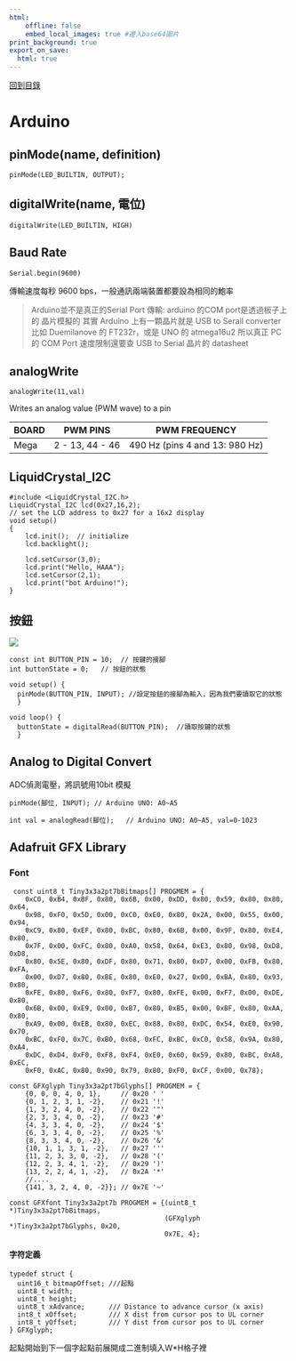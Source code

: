 ```yaml
---
html:
    offline: false
    embed_local_images: true #遷入base64圖片
print_background: true
export_on_save:
  html: true
---
```

[回到目錄](index.md)
# Arduino

## pinMode(name, definition)

    pinMode(LED_BUILTIN, OUTPUT);

## digitalWrite(name, 電位)
    
    digitalWrite(LED_BUILTIN, HIGH)

## Baud Rate
    Serial.begin(9600)
傳輸速度每秒 9600 bps，一般通訊兩端裝置都要設為相同的鮑率
>Arduino並不是真正的Serial Port 傳輸:
arduino 的COM port是透過板子上的 晶片模擬的
其實 Arduino 上有一顆晶片就是 USB to Serail converter
比如 Duemilanove 的 FT232r，或是 UNO 的 atmega16u2
所以真正 PC 的 COM Port 速度限制還要查 USB to Serial 晶片的 datasheet
## analogWrite
    analogWrite(11,val)
Writes an analog value (PWM wave) to a pin


| BOARD|PWM PINS|PWM FREQUENCY |
| -------- | -------- | -------- |
| Mega     | 2 - 13, 44 - 46     | 490 Hz (pins 4 and 13: 980 Hz)     |

## LiquidCrystal_I2C

    #include <LiquidCrystal_I2C.h>
    LiquidCrystal_I2C lcd(0x27,16,2);
    // set the LCD address to 0x27 for a 16x2 display
    void setup()
    {
        lcd.init();  // initialize
        lcd.backlight();
        
        lcd.setCursor(3,0);
        lcd.print("Hello, HAAA");
        lcd.setCursor(2,1);
        lcd.print("bot Arduino!");
    }
## 按鈕
![](https://i.imgur.com/2bcpQRE.png)
    
    const int BUTTON_PIN = 10;  // 按鍵的接腳
    int buttonState = 0;   // 按鈕的狀態
    
    void setup() {
      pinMode(BUTTON_PIN, INPUT); //設定按鈕的接腳為輸入，因為我們要讀取它的狀態
      }
    
    void loop() {
      buttonState = digitalRead(BUTTON_PIN);  //讀取按鍵的狀態
      }
## Analog to Digital Convert
ADC偵測電壓，將訊號用10bit 模擬

    pinMode(腳位, INPUT); // Arduino UNO: A0~A5
    
    int val = analogRead(腳位);   // Arduino UNO: A0~A5, val=0-1023
## Adafruit GFX Library
### Font
     const uint8_t Tiny3x3a2pt7bBitmaps[] PROGMEM = {
        0xC0, 0xB4, 0xBF, 0x80, 0x6B, 0x00, 0xDD, 0x80, 0x59, 0x80, 0x80, 0x64,
        0x98, 0xF0, 0x5D, 0x00, 0xC0, 0xE0, 0x80, 0x2A, 0x00, 0x55, 0x00, 0x94,
        0xC9, 0x80, 0xEF, 0x80, 0xBC, 0x80, 0x6B, 0x00, 0x9F, 0x80, 0xE4, 0x80,
        0x7F, 0x00, 0xFC, 0x80, 0xA0, 0x58, 0x64, 0xE3, 0x80, 0x98, 0xD8, 0xD8,
        0x80, 0x5E, 0x80, 0xDF, 0x80, 0x71, 0x80, 0xD7, 0x00, 0xFB, 0x80, 0xFA,
        0x00, 0xD7, 0x80, 0xBE, 0x80, 0xE0, 0x27, 0x00, 0xBA, 0x80, 0x93, 0x80,
        0xFE, 0x80, 0xF6, 0x80, 0xF7, 0x80, 0xFE, 0x00, 0xF7, 0x00, 0xDE, 0x80,
        0x6B, 0x00, 0xE9, 0x00, 0xB7, 0x80, 0xB5, 0x00, 0xBF, 0x80, 0xAA, 0x80,
        0xA9, 0x00, 0xEB, 0x80, 0xEC, 0x88, 0x80, 0xDC, 0x54, 0xE0, 0x90, 0x70,
        0xBC, 0xF0, 0x7C, 0xB0, 0x68, 0xFC, 0xBC, 0xC0, 0x58, 0x9A, 0x80, 0xA4,
        0xDC, 0xD4, 0xF0, 0xF8, 0xF4, 0xE0, 0x60, 0x59, 0x80, 0xBC, 0xA8, 0xEC,
        0xF0, 0xAC, 0x80, 0x90, 0x79, 0x80, 0xF0, 0xCF, 0x00, 0x78};

    const GFXglyph Tiny3x3a2pt7bGlyphs[] PROGMEM = {
        {0, 0, 0, 4, 0, 1},     // 0x20 ' '
        {0, 1, 2, 3, 1, -2},    // 0x21 '!'
        {1, 3, 2, 4, 0, -2},    // 0x22 '"'
        {2, 3, 3, 4, 0, -2},    // 0x23 '#'
        {4, 3, 3, 4, 0, -2},    // 0x24 '$'
        {6, 3, 3, 4, 0, -2},    // 0x25 '%'
        {8, 3, 3, 4, 0, -2},    // 0x26 '&'
        {10, 1, 1, 3, 1, -2},   // 0x27 '''
        {11, 2, 3, 3, 0, -2},   // 0x28 '('
        {12, 2, 3, 4, 1, -2},   // 0x29 ')'
        {13, 2, 2, 4, 1, -2},   // 0x2A '*'
        //....
        {141, 3, 2, 4, 0, -2}}; // 0x7E '~'

    const GFXfont Tiny3x3a2pt7b PROGMEM = {(uint8_t *)Tiny3x3a2pt7bBitmaps,
                                           (GFXglyph *)Tiny3x3a2pt7bGlyphs, 0x20,
                                           0x7E, 4};
#### 字符定義                                        
    typedef struct {
      uint16_t bitmapOffset; ///起點
      uint8_t width;         
      uint8_t height;        
      uint8_t xAdvance;      /// Distance to advance cursor (x axis)
      int8_t xOffset;        /// X dist from cursor pos to UL corner
      int8_t yOffset;        /// Y dist from cursor pos to UL corner
    } GFXglyph;
起點開始到下一個字起點前展開成二進制填入W*H格子裡
